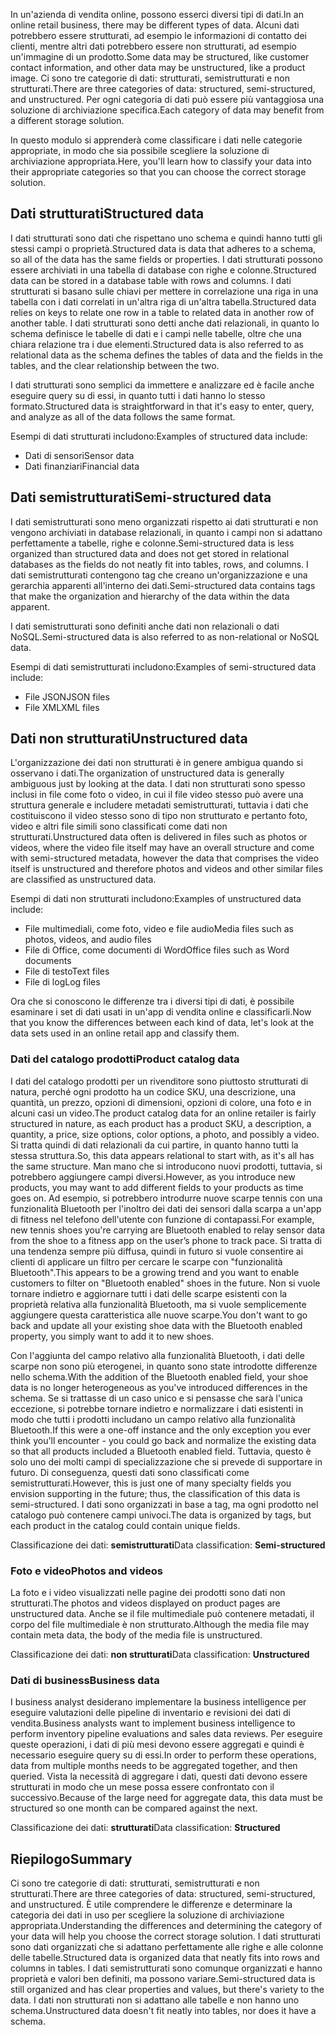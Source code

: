 <span data-ttu-id="20f81-101">In un'azienda di vendita online, possono esserci diversi tipi di dati.</span><span class="sxs-lookup"><span data-stu-id="20f81-101">In an online retail business, there may be different types of data.</span></span> <span data-ttu-id="20f81-102">Alcuni dati potrebbero essere strutturati, ad esempio le informazioni di contatto dei clienti, mentre altri dati potrebbero essere non strutturati, ad esempio un'immagine di un prodotto.</span><span class="sxs-lookup"><span data-stu-id="20f81-102">Some data may be structured, like customer contact information, and other data may be unstructured, like a product image.</span></span> <span data-ttu-id="20f81-103">Ci sono tre categorie di dati: strutturati, semistrutturati e non strutturati.</span><span class="sxs-lookup"><span data-stu-id="20f81-103">There are three categories of data: structured, semi-structured, and unstructured.</span></span> <span data-ttu-id="20f81-104">Per ogni categoria di dati può essere più vantaggiosa una soluzione di archiviazione specifica.</span><span class="sxs-lookup"><span data-stu-id="20f81-104">Each category of data may benefit from a different storage solution.</span></span>

<span data-ttu-id="20f81-105">In questo modulo si apprenderà come classificare i dati nelle categorie appropriate, in modo che sia possibile scegliere la soluzione di archiviazione appropriata.</span><span class="sxs-lookup"><span data-stu-id="20f81-105">Here, you'll learn how to classify your data into their appropriate categories so that you can choose the correct storage solution.</span></span>

## <a name="structured-data"></a><span data-ttu-id="20f81-106">Dati strutturati</span><span class="sxs-lookup"><span data-stu-id="20f81-106">Structured data</span></span>

<span data-ttu-id="20f81-107">I dati strutturati sono dati che rispettano uno schema e quindi hanno tutti gli stessi campi o proprietà.</span><span class="sxs-lookup"><span data-stu-id="20f81-107">Structured data is data that adheres to a schema, so all of the data has the same fields or properties.</span></span> <span data-ttu-id="20f81-108">I dati strutturati possono essere archiviati in una tabella di database con righe e colonne.</span><span class="sxs-lookup"><span data-stu-id="20f81-108">Structured data can be stored in a database table with rows and columns.</span></span> <span data-ttu-id="20f81-109">I dati strutturati si basano sulle chiavi per mettere in correlazione una riga in una tabella con i dati correlati in un'altra riga di un'altra tabella.</span><span class="sxs-lookup"><span data-stu-id="20f81-109">Structured data relies on keys to relate one row in a table to related data in another row of another table.</span></span> <span data-ttu-id="20f81-110">I dati strutturati sono detti anche dati relazionali, in quanto lo schema definisce le tabelle di dati e i campi nelle tabelle, oltre che una chiara relazione tra i due elementi.</span><span class="sxs-lookup"><span data-stu-id="20f81-110">Structured data is also referred to as relational data as the schema defines the tables of data and the fields in the tables, and the clear relationship between the two.</span></span>

<span data-ttu-id="20f81-111">I dati strutturati sono semplici da immettere e analizzare ed è facile anche eseguire query su di essi, in quanto tutti i dati hanno lo stesso formato.</span><span class="sxs-lookup"><span data-stu-id="20f81-111">Structured data is straightforward in that it's easy to enter, query, and analyze as all of the data follows the same format.</span></span>

<span data-ttu-id="20f81-112">Esempi di dati strutturati includono:</span><span class="sxs-lookup"><span data-stu-id="20f81-112">Examples of structured data include:</span></span>
* <span data-ttu-id="20f81-113">Dati di sensori</span><span class="sxs-lookup"><span data-stu-id="20f81-113">Sensor data</span></span>
* <span data-ttu-id="20f81-114">Dati finanziari</span><span class="sxs-lookup"><span data-stu-id="20f81-114">Financial data</span></span>

## <a name="semi-structured-data"></a><span data-ttu-id="20f81-115">Dati semistrutturati</span><span class="sxs-lookup"><span data-stu-id="20f81-115">Semi-structured data</span></span>

<span data-ttu-id="20f81-116">I dati semistrutturati sono meno organizzati rispetto ai dati strutturati e non vengono archiviati in database relazionali, in quanto i campi non si adattano perfettamente a tabelle, righe e colonne.</span><span class="sxs-lookup"><span data-stu-id="20f81-116">Semi-structured data is less organized than structured data and does not get stored in relational databases as the fields do not neatly fit into tables, rows, and columns.</span></span> <span data-ttu-id="20f81-117">I dati semistrutturati contengono tag che creano un'organizzazione e una gerarchia apparenti all'interno dei dati.</span><span class="sxs-lookup"><span data-stu-id="20f81-117">Semi-structured data contains tags that make the organization and hierarchy of the data within the data apparent.</span></span>  

<span data-ttu-id="20f81-118">I dati semistrutturati sono definiti anche dati non relazionali o dati NoSQL.</span><span class="sxs-lookup"><span data-stu-id="20f81-118">Semi-structured data is also referred to as non-relational or NoSQL data.</span></span>

<span data-ttu-id="20f81-119">Esempi di dati semistrutturati includono:</span><span class="sxs-lookup"><span data-stu-id="20f81-119">Examples of semi-structured data include:</span></span>
* <span data-ttu-id="20f81-120">File JSON</span><span class="sxs-lookup"><span data-stu-id="20f81-120">JSON files</span></span>
* <span data-ttu-id="20f81-121">File XML</span><span class="sxs-lookup"><span data-stu-id="20f81-121">XML files</span></span>

## <a name="unstructured-data"></a><span data-ttu-id="20f81-122">Dati non strutturati</span><span class="sxs-lookup"><span data-stu-id="20f81-122">Unstructured data</span></span>

<span data-ttu-id="20f81-123">L'organizzazione dei dati non strutturati è in genere ambigua quando si osservano i dati.</span><span class="sxs-lookup"><span data-stu-id="20f81-123">The organization of unstructured data is generally ambiguous just by looking at the data.</span></span> <span data-ttu-id="20f81-124">I dati non strutturati sono spesso inclusi in file come foto o video, in cui il file video stesso può avere una struttura generale e includere metadati semistrutturati, tuttavia i dati che costituiscono il video stesso sono di tipo non strutturato e pertanto foto, video e altri file simili sono classificati come dati non strutturati.</span><span class="sxs-lookup"><span data-stu-id="20f81-124">Unstructured data often is delivered in files such as photos or videos, where the video file itself may have an overall structure and come with semi-structured metadata, however the data that comprises the video itself is unstructured and therefore photos and videos and other similar files are classified as unstructured data.</span></span>

<span data-ttu-id="20f81-125">Esempi di dati non strutturati includono:</span><span class="sxs-lookup"><span data-stu-id="20f81-125">Examples of unstructured data include:</span></span>
* <span data-ttu-id="20f81-126">File multimediali, come foto, video e file audio</span><span class="sxs-lookup"><span data-stu-id="20f81-126">Media files such as photos, videos, and audio files</span></span>
* <span data-ttu-id="20f81-127">File di Office, come documenti di Word</span><span class="sxs-lookup"><span data-stu-id="20f81-127">Office files such as Word documents</span></span>
* <span data-ttu-id="20f81-128">File di testo</span><span class="sxs-lookup"><span data-stu-id="20f81-128">Text files</span></span>
* <span data-ttu-id="20f81-129">File di log</span><span class="sxs-lookup"><span data-stu-id="20f81-129">Log files</span></span>

<span data-ttu-id="20f81-130">Ora che si conoscono le differenze tra i diversi tipi di dati, è possibile esaminare i set di dati usati in un'app di vendita online e classificarli.</span><span class="sxs-lookup"><span data-stu-id="20f81-130">Now that you know the differences between each kind of data, let's look at the data sets used in an online retail app and classify them.</span></span>

### <a name="product-catalog-data"></a><span data-ttu-id="20f81-131">Dati del catalogo prodotti</span><span class="sxs-lookup"><span data-stu-id="20f81-131">Product catalog data</span></span>

<span data-ttu-id="20f81-132">I dati del catalogo prodotti per un rivenditore sono piuttosto strutturati di natura, perché ogni prodotto ha un codice SKU, una descrizione, una quantità, un prezzo, opzioni di dimensioni, opzioni di colore, una foto e in alcuni casi un video.</span><span class="sxs-lookup"><span data-stu-id="20f81-132">The product catalog data for an online retailer is fairly structured in nature, as each product has a product SKU, a description, a quantity, a price, size options, color options, a photo, and possibly a video.</span></span> <span data-ttu-id="20f81-133">Si tratta quindi di dati relazionali da cui partire, in quanto hanno tutti la stessa struttura.</span><span class="sxs-lookup"><span data-stu-id="20f81-133">So, this data appears relational to start with, as it's all has the same structure.</span></span> <span data-ttu-id="20f81-134">Man mano che si introducono nuovi prodotti, tuttavia, si potrebbero aggiungere campi diversi.</span><span class="sxs-lookup"><span data-stu-id="20f81-134">However, as you introduce new products, you may want to add different fields to your products as time goes on.</span></span> <span data-ttu-id="20f81-135">Ad esempio, si potrebbero introdurre nuove scarpe tennis con una funzionalità Bluetooth per l'inoltro dei dati dei sensori dalla scarpa a un'app di fitness nel telefono dell'utente con funzione di contapassi.</span><span class="sxs-lookup"><span data-stu-id="20f81-135">For example, new tennis shoes you're carrying are Bluetooth enabled to relay sensor data from the shoe to a fitness app on the user’s phone to track pace.</span></span> <span data-ttu-id="20f81-136">Si tratta di una tendenza sempre più diffusa, quindi in futuro si vuole consentire ai clienti di applicare un filtro per cercare le scarpe con "funzionalità Bluetooth".</span><span class="sxs-lookup"><span data-stu-id="20f81-136">This appears to be a growing trend and you want to enable customers to filter on "Bluetooth enabled" shoes in the future.</span></span> <span data-ttu-id="20f81-137">Non si vuole tornare indietro e aggiornare tutti i dati delle scarpe esistenti con la proprietà relativa alla funzionalità Bluetooth, ma si vuole semplicemente aggiungere questa caratteristica alle nuove scarpe.</span><span class="sxs-lookup"><span data-stu-id="20f81-137">You don't want to go back and update all your existing shoe data with the Bluetooth enabled property, you simply want to add it to new shoes.</span></span>

<span data-ttu-id="20f81-138">Con l'aggiunta del campo relativo alla funzionalità Bluetooth, i dati delle scarpe non sono più eterogenei, in quanto sono state introdotte differenze nello schema.</span><span class="sxs-lookup"><span data-stu-id="20f81-138">With the addition of the Bluetooth enabled field, your shoe data is no longer heterogeneous as you've introduced differences in the schema.</span></span> <span data-ttu-id="20f81-139">Se si trattasse di un caso unico e si pensasse che sarà l'unica eccezione, si potrebbe tornare indietro e normalizzare i dati esistenti in modo che tutti i prodotti includano un campo relativo alla funzionalità Bluetooth.</span><span class="sxs-lookup"><span data-stu-id="20f81-139">If this were a one-off instance and the only exception you ever think you'll encounter - you could go back and normalize the existing data so that all products included a Bluetooth enabled field.</span></span> <span data-ttu-id="20f81-140">Tuttavia, questo è solo uno dei molti campi di specializzazione che si prevede di supportare in futuro. Di conseguenza, questi dati sono classificati come semistrutturati.</span><span class="sxs-lookup"><span data-stu-id="20f81-140">However, this is just one of many specialty fields you envision supporting in the future; thus, the classification of this data is semi-structured.</span></span> <span data-ttu-id="20f81-141">I dati sono organizzati in base a tag, ma ogni prodotto nel catalogo può contenere campi univoci.</span><span class="sxs-lookup"><span data-stu-id="20f81-141">The data is organized by tags, but each product in the catalog could contain unique fields.</span></span>

<span data-ttu-id="20f81-142">Classificazione dei dati: **semistrutturati**</span><span class="sxs-lookup"><span data-stu-id="20f81-142">Data classification: **Semi-structured**</span></span>

### <a name="photos-and-videos"></a><span data-ttu-id="20f81-143">Foto e video</span><span class="sxs-lookup"><span data-stu-id="20f81-143">Photos and videos</span></span>

<span data-ttu-id="20f81-144">La foto e i video visualizzati nelle pagine dei prodotti sono dati non strutturati.</span><span class="sxs-lookup"><span data-stu-id="20f81-144">The photos and videos displayed on product pages are unstructured data.</span></span> <span data-ttu-id="20f81-145">Anche se il file multimediale può contenere metadati, il corpo del file multimediale è non strutturato.</span><span class="sxs-lookup"><span data-stu-id="20f81-145">Although the media file may contain meta data, the body of the media file is unstructured.</span></span>

<span data-ttu-id="20f81-146">Classificazione dei dati: **non strutturati**</span><span class="sxs-lookup"><span data-stu-id="20f81-146">Data classification: **Unstructured**</span></span>

### <a name="business-data"></a><span data-ttu-id="20f81-147">Dati di business</span><span class="sxs-lookup"><span data-stu-id="20f81-147">Business data</span></span>

<span data-ttu-id="20f81-148">I business analyst desiderano implementare la business intelligence per eseguire valutazioni delle pipeline di inventario e revisioni dei dati di vendita.</span><span class="sxs-lookup"><span data-stu-id="20f81-148">Business analysts want to implement business intelligence to perform inventory pipeline evaluations and sales data reviews.</span></span> <span data-ttu-id="20f81-149">Per eseguire queste operazioni, i dati di più mesi devono essere aggregati e quindi è necessario eseguire query su di essi.</span><span class="sxs-lookup"><span data-stu-id="20f81-149">In order to perform these operations, data from multiple months needs to be aggregated together, and then queried.</span></span> <span data-ttu-id="20f81-150">Vista la necessità di aggregare i dati, questi dati devono essere strutturati in modo che un mese possa essere confrontato con il successivo.</span><span class="sxs-lookup"><span data-stu-id="20f81-150">Because of the large need for aggregate data, this data must be structured so one month can be compared against the next.</span></span>

<span data-ttu-id="20f81-151">Classificazione dei dati: **strutturati**</span><span class="sxs-lookup"><span data-stu-id="20f81-151">Data classification: **Structured**</span></span>

## <a name="summary"></a><span data-ttu-id="20f81-152">Riepilogo</span><span class="sxs-lookup"><span data-stu-id="20f81-152">Summary</span></span>

<span data-ttu-id="20f81-153">Ci sono tre categorie di dati: strutturati, semistrutturati e non strutturati.</span><span class="sxs-lookup"><span data-stu-id="20f81-153">There are three categories of data: structured, semi-structured, and unstructured.</span></span> <span data-ttu-id="20f81-154">È utile comprendere le differenze e determinare la categoria dei dati in uso per scegliere la soluzione di archiviazione appropriata.</span><span class="sxs-lookup"><span data-stu-id="20f81-154">Understanding the differences and determining the category of your data will help you choose the correct storage solution.</span></span> <span data-ttu-id="20f81-155">I dati strutturati sono dati organizzati che si adattano perfettamente alle righe e alle colonne delle tabelle.</span><span class="sxs-lookup"><span data-stu-id="20f81-155">Structured data is organized data that neatly fits into rows and columns in tables.</span></span> <span data-ttu-id="20f81-156">I dati semistrutturati sono comunque organizzati e hanno proprietà e valori ben definiti, ma possono variare.</span><span class="sxs-lookup"><span data-stu-id="20f81-156">Semi-structured data is still organized and has clear properties and values, but there's variety to the data.</span></span> <span data-ttu-id="20f81-157">I dati non strutturati non si adattano alle tabelle e non hanno uno schema.</span><span class="sxs-lookup"><span data-stu-id="20f81-157">Unstructured data doesn't fit neatly into tables, nor does it have a schema.</span></span>
